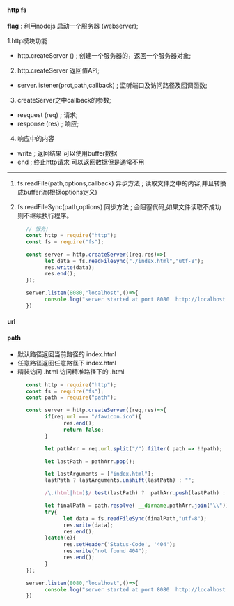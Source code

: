 #### http  fs

**flag** : 利用nodejs 启动一个服务器 (webserver);

1.http模块功能

* http.createServer () ; 创建一个服务器的，返回一个服务器对象;

2. http.createServer 返回值API;
   
* server.listener(prot,path,callback) ; 监听端口及访问路径及回调函数;

3. createServer之中callback的参数;
   
* resquest (req) ;  请求;
* response (res) ;  响应;

4. 响应中的内容

* write   ; 返回结果  可以使用buffer数据
* end     ; 终止http请求 可以返回数据但是通常不用

***

1. fs.readFile(path,options,callback)  异步方法 ;  读取文件之中的内容,并且转换成buffer流(根据options定义)

2. fs.readFileSync(path,options)  同步方法 ; 会阻塞代码,如果文件读取不成功则不继续执行程序。

```javascript
      // 服务;
      const http = require("http");
      const fs = require("fs");

      const server = http.createServer((req,res)=>{
            let data = fs.readFileSync("./index.html","utf-8");
            res.write(data);
            res.end();
      });

      server.listen(8080,"localhost",()=>{
            console.log("server started at port 8080  http://localhost:8080")
      })
```

#### url 



#### path 

* 默认路径返回当前路径的 index.html
* 任意路径返回任意路径下 index.html
* 精装访问 .html  访问精准路径下的 .html 
  

```javascript
      const http = require("http");
      const fs = require("fs");
      const path = require("path");

      const server = http.createServer((req,res)=>{
            if(req.url === "/favicon.ico"){
                  res.end();
                  return false;
            }

            let pathArr = req.url.split("/").filter( path => !!path);

            let lastPath = pathArr.pop();

            let lastArguments = ["index.html"];
            lastPath ? lastArguments.unshift(lastPath) : "";

            /\.(html|htm)$/.test(lastPath) ?  pathArr.push(lastPath) :  pathArr.push.apply(pathArr,lastArguments);

            let finalPath = path.resolve( __dirname,pathArr.join("\\"));
            try{
                  let data = fs.readFileSync(finalPath,"utf-8");
                  res.write(data);
                  res.end();
            }catch(e){
                  res.setHeader('Status-Code', '404');
                  res.write("not found 404");
                  res.end();
            }
      });

      server.listen(8080,"localhost",()=>{
            console.log("server started at port 8080  http://localhost:8080")
      })

```

